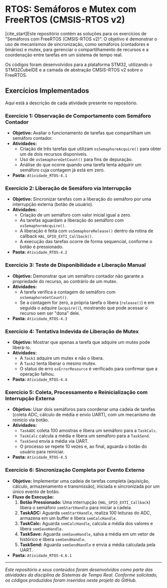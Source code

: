 # RTOS: Semáforos e Mutex com FreeRTOS (CMSIS-RTOS v2)

[cite_start]Este repositório contém as soluções para os exercícios de "Semáforos com FreeRTOS (CMSIS-RTOS v2)".  O objetivo é demonstrar o uso de mecanismos de sincronização, como semáforos (contadores e binários) e mutex, para gerenciar o compartilhamento de recursos e a coordenação entre tarefas em um sistema de tempo real.

Os códigos foram desenvolvidos para a plataforma STM32, utilizando o STM32CubeIDE e a camada de abstração CMSIS-RTOS v2 sobre o FreeRTOS.

## Exercícios Implementados

Aqui está a descrição de cada atividade presente no repositório.

### Exercício 1: Observação de Comportamento com Semáforo Contador
* **Objetivo:** Avaliar o funcionamento de tarefas que compartilham um semáforo contador. 
* **Atividades:**
    * Criação de três tarefas que utilizam `osSemaphoreAcquire()` para obter um de dois recursos disponíveis. 
    * Uso de `osSemaphoreGetCount()` para fins de depuração. 
    * Análise do que ocorre quando uma tarefa tenta adquirir um semáforo cuja contagem já está em zero. 
* **Pasta:** `Atividade_RTOS-4.1`

### Exercício 2: Liberação de Semáforo via Interrupção
* **Objetivo:** Sincronizar tarefas com a liberação do semáforo por uma interrupção externa (botão de usuário). 
* **Atividades:**
    * Criação de um semáforo com valor inicial igual a zero. 
    * As tarefas aguardam a liberação do semáforo com `osSemaphoreAcquire()`. 
    * A liberação é feita com `osSemaphoreRelease()` dentro da rotina de callback `HAL_GPIO_EXTI_Callback()`. 
    * A execução das tarefas ocorre de forma sequencial, conforme o botão é pressionado. 
* **Pasta:** `Atividade_RTOS-4.2`

### Exercício 3: Teste de Disponibilidade e Liberação Manual
* **Objetivo:** Demonstrar que um semáforo contador não garante a propriedade do recurso, ao contrário de um mutex. 
* **Atividades:**
    * A tarefa verifica a contagem do semáforo com `osSemaphoreGetCount()`. 
    * Se a contagem for zero, a própria tarefa o libera (`release()`) e em seguida o adquire (`acquire()`), mostrando que pode acessar o recurso sem ser "dona" dele. 
* **Pasta:** `Atividade_RTOS-4.3`

### Exercício 4: Tentativa Indevida de Liberação de Mutex
* **Objetivo:** Mostrar que apenas a tarefa que adquire um mutex pode liberá-lo. 
* **Atividades:**
    * A `Task1` adquire um mutex e não o libera. 
    * A `Task2` tenta liberar o mesmo mutex. 
    * O status de erro `osErrorResource` é verificado para confirmar que a operação falhou. 
* **Pasta:** `Atividade_RTOS-4.4`

### Exercício 5: Coleta, Processamento e Reinicialização com Interrupção Externa
* **Objetivo:** Usar dois semáforos para coordenar uma cadeia de tarefas (coleta ADC, cálculo de média e envio UART), com um mecanismo de reinício via botão. 
* **Atividades:**
    * `TaskADC` coleta 100 amostras e libera um semáforo para a `TaskCalc`. 
    * `TaskCalc` calcula a média e libera um semáforo para a `TaskSend`. 
    * `TaskSend` envia a média via UART. 
    * O processo se repete 10 vezes e, ao final, aguarda o botão do usuário para reiniciar. 
* **Pasta:** `Atividade_RTOS-4.5`

### Exercício 6: Sincronização Completa por Evento Externo
* **Objetivo:** Implementar uma cadeia de tarefas completa (aquisição, cálculo, armazenamento e transmissão), iniciada e sincronizada por um único evento de botão. 
* **Fluxo de Execução:**
    1.  **Botão Pressionado:** Uma interrupção (`HAL_GPIO_EXTI_Callback`) libera o semáforo `semStartHandle` para iniciar a cadeia. 
    2.  **TaskADC:** Aguarda `semStartHandle`, realiza 100 leituras do ADC, armazena em um buffer e libera `semCalcHandle`. 
    3.  **TaskCalc:** Aguarda `semCalcHandle`, calcula a média dos valores e libera `semSaveHandle`. 
    4.  **TaskSave:** Aguarda `semSaveHandle`, salva a média em um vetor de histórico e libera `semSendHandle`. 
    5.  **TaskSend:** Aguarda `semSendHandle` e envia a média calculada pela UART. 
* **Pasta:** `Atividade_RTOS-4.6.1`

---
*Este repositório e seus conteúdos foram desenvolvidos como parte das atividades da disciplina de Sistemas de Tempo Real. Conforme solicitado, os códigos produzidos foram inseridos neste projeto do GitHub.*
